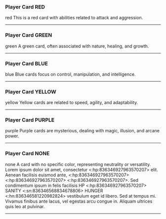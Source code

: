 ### Player Card RED
red
This is a red card with abilities related to attack and aggression.

---

### Player Card GREEN
green
A green card, often associated with nature, healing, and growth.

---

### Player Card BLUE
blue
Blue cards focus on control, manipulation, and intelligence.

---

### Player Card YELLOW
yellow
Yellow cards are related to speed, agility, and adaptability.

---

### Player Card PURPLE
purple
Purple cards are mysterious, dealing with magic, illusion, and arcane power.

---

### Player Card NONE
none
A card with no specific color, representing neutrality or versatility. 
Lorem ipsum dolor sit amet, consectetur <:hp:836346927963570207> elit. Aenean facilisis euismod ante, <:hp:836346927963570207> <:hp:836346927963570207> <:hp:836346927963570207>. Sed condimentum ipsum in felis facilisis HP <:hp:836346927963570207> SANITY <:sn:836346568834678806> HUNGER <:hn:836346581220982824> vestibulum eget id libero. Sed at tempus mi. Vivamus finibus ante lacus, vel egestas arcu congue in. Aliquam ultrices quis leo at pulvinar. 

---
